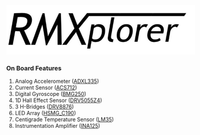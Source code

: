 ![alt text](media/logo.JPG "Title")

### On Board Features

1. Analog Accelerometer ([ADXL335](https://github.com/pokpongc/rmxplorer_A/blob/master/datasheet/adxl335_analog_3axis_accelerometer.pdf))
2. Current Sensor ([ACS712](https://github.com/pokpongc/rmxplorer_A/blob/master/datasheet/acs712_current_sensor.pdf))
3. Digital Gyroscope ([BMG250](https://github.com/pokpongc/rmxplorer_A/blob/master/datasheet/bmg250_digital_gyroscope.pdf))
4. 1D Hall Effect Sensor ([DRV5055Z4](https://github.com/pokpongc/rmxplorer_A/blob/master/datasheet/drv5055z4_linear_hall-effect_sensor.pdf))
5. 3 H-Bridges ([DRV8876](https://github.com/pokpongc/rmxplorer_A/blob/master/datasheet/drv8876_current_sense_h-bridge.pdf))
6. LED Array ([HSMG_C190](https://github.com/pokpongc/rmxplorer_A/blob/master/datasheet/hsmg_c190_onboard_led.pdf))
7. Centigrade Temperature Sensor ([LM35](https://github.com/pokpongc/rmxplorer_A/blob/master/datasheet/lm35dmx_temperature_sensor.pdf))
8. Instrumentation Amplifier ([INA125](https://github.com/pokpongc/rmxplorer_A/blob/master/datasheet/ina125_analog_loadcell_amplifier.pdf))